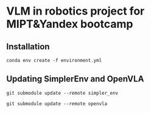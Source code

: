 # VLM in robotics project for MIPT&Yandex bootcamp

## Installation

```conda env create -f environment.yml```

## Updating SimplerEnv and OpenVLA

```git submodule update --remote simpler_env```

```git submodule update --remote openvla```
